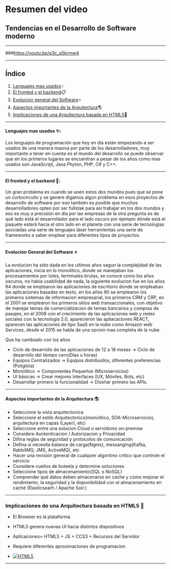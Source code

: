 # Resumen del video 

## Tendencias en el Desarrollo de Software moderno
***
###https://youtu.be/q3c_q5krmw4

***

## Índice

1. [Lenguajes mas usados](#lenguajes-mas-usados--)✨
2. [El fronted y el backend](#el-fronted-y-el-backend---)📋
3. [Evolucion general del Software](#evolución-general-del-software-)⭐
4. [Aspectos importantes de la Arquitectura](#aspectos-importantes-de-la-arquitectura-)🌎
5. [Implicaciones de una Arquitectura basada en HTML5](#implicaciones-de-una-arquitectura-basada-en-html5----)🔨
***

#### Lenguajes mas usados  ✨: 

Los lenguajes de programación que hoy en día están empezando a ser usados de una manera masiva por parte de los desarrolladores, muy importante a tener en cuenta es el mundo del desarrollo se puede observar que en los primeros lugares se encuentran a pesar de los años como mas usados son JavaScript, Java Phyton, PHP, C# y C++.  
***

#### El fronted y el backend   🔨:

Un gran problema es cuando se unen estos dos mundos pues que se pone un cortocircuito y se genere digamos algún problema en esos proyectos de desarrollo de software por eso también es posible que muchos desarrolladores opten por ser fullstak para así trabajar en los dos mundos y eso es muy a precisión en día por las empresas de la otra pregunta es de qué lado está el desarrollador para el lado oscuro por ejemplo dónde está el paquete estará hacia el otro lado en el planeta con una serie de tecnologías asociadas una serie de lenguajes láser herramientas una serie de frameworks a saber emplear para diferentes tipos de proyectos.
***

#### Evolución General del Software ⭐

La evolucion ha sido dada en los ultimos años segun la complejidad de las aplicaciones, inicia en lo monolitico, donde se manejaban los procesamientos por lotes, terminales brutas, se conoce como los años oscuros, no habia usabilidad de nada, la siguiente evolucion fue en los años 84 donde se emplearon las aplicaciones de escritorio donde se empleaban las aplicaciones basadas en texto, en los años 90 se emplearon los primeros sistemas de informacion empresarial, los primeros CRM y CRP, en el 2001 se emplearon los primeros sitios web transaccionales, con objetivo de manejar temas de comercializacion de temas bancarios y compras de pasajes, en el 2008 con el crecimiento de las aplicaciones web y redes sociales  con la tecnologia 2.0, aparecieron las apliacaciones REACT, aparecen las aplicaciones de tipo SaaS en la nube como Amazon web Services, desde el 2015 se habla de una opcion mas completa de la nube.

Que ha cambiado con los años
 - Ciclo de desarrollo de las aplicaciones de 12 a 18 meses -> Ciclo de desarrollo del tiempo cero(Días u horas)
 - Equipos Centralizados -> Equipos distribuidos, diferentes preferencias (Poliglota)
 - Monolítico -> Componentes Pequeños (Microservicios)
 - UI básicas -> Crear mejores Interfaces (UX, Móviles, Bots, etc)
 - Desarrollar primero la funcionalidad -> Diseñar primero las APIs.

***
#### Aspectos importantes de la Arquitectura 🌎

- Seleccione la vista arquitectonica
- Seleccione el estilo Arquitectonico(monolitico, SOA-Microservicios, arquitectura en capas (Layer), etc)
- Seleccione entre una solucion Cloud o servidores on-premise
- Considere Auntenticacion / Autorizacion y Privacidad
- Difina reglas de seguridad y protocolos de comunicación
- Defina si necesita balance de carga(Ngnix), messanging(Kafka, RabbitMQ, JMS, ActiveMQ), etc
- Hacer una revisión general de cualquier algoritmo crítico que controle el servicio
- Considere cuellos de boteela y determine soluciones
- Seleccione tipos de almacenamiento(SQL o NoSQL)
- Comprender qué datos deben almacenarse en cache y cómo mejorar el rendimiento, la seguridad y la disponibilidad con el almacenamiento en caché (Elasticsearh / Apache Soir.)

***
### Implicaciones de una Arquitectura basada en HTML5    🔨

- El Browser es la plataforma
- HTML5 genera nuevas UI hacia distintos dispositivos
- Aplicaciones= HTML5 + JS + CCS3 + Recursos del Servidor
- Requiere diferentes aproximaciones de programacion

- [![HTML5](https://img.shields.io/badge/HTML5-CSS-green)](https://developer.mozilla.org/es/docs/Web/Guide/HTML/HTML5)


***


 
 
























